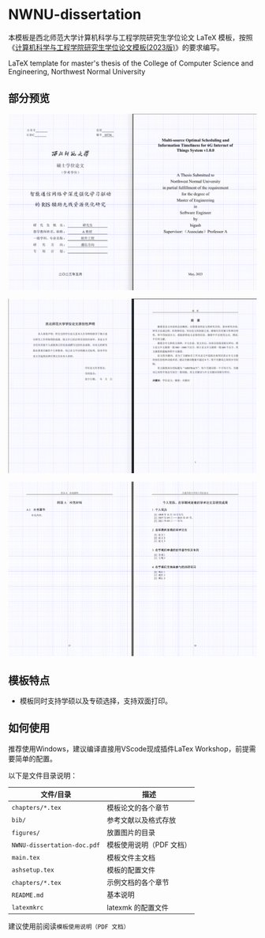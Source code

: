 # NWNU-dissertation

本模板是西北师范大学计算机科学与工程学院研究生学位论文 LaTeX 模板，按照《[计算机科学与工程学院研究生学位论文模板(2023版)](https://jsj.nwnu.edu.cn/2454/list.ht)》的要求编写。




LaTeX template for master's thesis of the College of Computer Science and Engineering, Northwest Normal University



## 部分预览

![封面](figures/demo.png)


![开头](figures/demo1.png)


![结尾](figures/demo2.png)



## 模板特点


- 模板同时支持学硕以及专硕选择，支持双面打印。



## 如何使用

推荐使用Windows，建议编译直接用VScode现成插件LaTex Workshop，前提需要简单的配置。

以下是文件目录说明：

| 文件/目录                     | 描述                             |
|------------------------------|----------------------------------|
| `chapters/*.tex`             | 模板论文的各个章节                 |
| `bib/`                       | 参考文献以及格式存放            |
| `figures/`                   | 放置图片的目录                   |
| `NWNU-dissertation-doc.pdf`  | 模板使用说明（PDF 文档）         |
| `main.tex`                   | 模板文件主文档                |
| `ashsetup.tex`               | 模板的配置文件                   |
| `chapters/*.tex`             | 示例文档的各个章节               |
| `README.md`                  | 基本说明                         |
| `latexmkrc`                  | latexmk 的配置文件               |

建议使用前阅读``模板使用说明（PDF 文档）``






